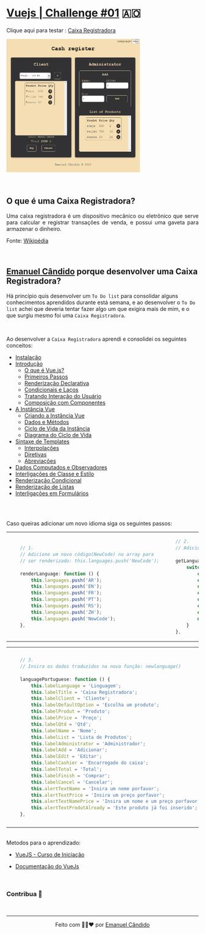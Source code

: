 # [Vuejs | Challenge #01](https://emanuelcandido-js.netlify.app/javascript/vuejs/challenges/01_cash_register/cash_register) 🇦🇴

<p align="center">

Clique aqui para testar : [Caixa Registradora](https://emanuelcandido-js.netlify.app/javascript/vuejs/joao_ribeiro/challenges/01_cash_register/cash_register)

<a href="https://emanuelcandido-js.netlify.app/javascript/vuejs/joao_ribeiro/challenges/01_cash_register/cash_register">
<img src="../00_assets/01_cash_register.png" width="350px"height="350px">
</a>

</p>

<br>

## O que é uma Caixa Registradora?

<p align="justify">
    Uma caixa registradora é um dispositivo mecânico ou eletrônico que serve para calcular e registrar transações de venda, e possui uma gaveta para armazenar o dinheiro. 
</p>

Fonte: [Wikipédia](https://pt.wikipedia.org/wiki/Caixa_registradora)

<br>

## [Emanuel Cândido](https://emanueljosecandido.github.io/) porque desenvolver uma Caixa Registradora?

Há princípio quis desenvolver um `To Do list` para consolidar alguns conhecimentos aprendidos durante está semana, e ao desenvolver o `To Do list` achei que deveria tentar fazer algo um que exigira mais de mim, e o que surgiu mesmo foi uma `Caixa Registradora`.

<br>

Ao desenvolver a `Caixa Registradora` aprendi e consolidei os seguintes conceitos:

- [Instalação](https://br.vuejs.org/v2/guide/installation.html)
- [Introdução](https://br.vuejs.org/v2/guide/index.html)
  - [O que é Vue.js?](https://br.vuejs.org/v2/guide/index.html#O-que-e-Vue-js)
  - [Primeiros Passos](https://br.vuejs.org/v2/guide/index.html#Primeiros-Passos)
  - [Renderização Declarativa](https://br.vuejs.org/v2/guide/index.html#Renderizacao-Declarativa)
  - [Condicionais e Laços](https://br.vuejs.org/v2/guide/index.html#Condicionais-e-Lacos)
  - [Tratando Interação do Usuário](https://br.vuejs.org/v2/guide/index.html#Tratando-Interacao-do-Usuario)
  - [Composição com Componentes](https://br.vuejs.org/v2/guide/index.html#Composicao-com-Componentes)
- [A Instância Vue](https://br.vuejs.org/v2/guide/instance.html)
  - [Criando a Instância Vue](https://br.vuejs.org/v2/guide/instance.html#Criando-a-Instancia-Vue)
  - [Dados e Métodos](https://br.vuejs.org/v2/guide/instance.html#Dados-e-Metodos)
  - [Ciclo de Vida da Instância](https://br.vuejs.org/v2/guide/instance.html#Ciclo-de-Vida-da-Instancia)
  - [Diagrama do Ciclo de Vida](https://br.vuejs.org/v2/guide/instance.html#Diagrama-do-Ciclo-de-Vida)
- [Sintaxe de Templates](https://br.vuejs.org/v2/guide/syntax.html)
  - [Interpolações](https://br.vuejs.org/v2/guide/syntax.html#Interpolacoes)
  - [Diretivas](https://br.vuejs.org/v2/guide/syntax.html#Diretivas)
  - [Abreviações](https://br.vuejs.org/v2/guide/syntax.html#Abreviacoes)
- [Dados Computados e Observadores](https://br.vuejs.org/v2/guide/computed.html)
- [Interligações de Classe e Estilo](https://br.vuejs.org/v2/guide/class-and-style.html)
- [Renderização Condicional](https://br.vuejs.org/v2/guide/conditional.html)
- [Renderização de Listas](https://br.vuejs.org/v2/guide/list.html)
- [Interligações em Formulários](https://br.vuejs.org/v2/guide/forms.html)

<br><br>

<p align="justify">
    Caso queiras adicionar um novo idioma siga os seguintes passos:
</p>

<table>
<tbody>

<td>

```js
    // 1.
    // Adicione um novo código(NewCode) no array para
    // ser renderizado: this.languages.push('NewCode');

    renderLanguage: function () {
        this.languages.push('AR');
        this.languages.push('EN');
        this.languages.push('FR');
        this.languages.push('PT');
        this.languages.push('RS');
        this.languages.push('ZH');
        this.languages.push('NewCode');
    },


```

</td>
<td>

```js
    // 2.
    // Adicione-> case 'NewCode': root.newlanguage(); break;

    getLanguage: function () {
        switch (this.selectLanguage) {
            case 'AR': root.languageArabic(); break;
            case 'EN': root.languageEnglish(); break;
            case 'FR': root.languageFrench(); break;
            case 'PT': root.languagePortuguese(); break;
            case 'RS': root.languageRussia(); break;
            case 'ZH': root.languageChinese(); break;
            case 'NewCode': root.newlanguage(); break;
            default: break;
        }
    },
```

</td>
</tbody>
</table>
<table>
<tbody>

<td>

```js
    // 3.
    // Insira os dados traduzidos na nova função: newlanguage()      

    languagePortuguese: function () {
        this.labelLanguage = 'Linguagem';
        this.labelTitle = 'Caixa Registradora';
        this.labelClient = 'Cliente';
        this.labelDefaultOption = 'Escolha um produto';
        this.labelProdut = 'Produto';
        this.labelPrice = 'Preço';
        this.labelQtd = 'Qtd';
        this.labelName = 'Nome';
        this.labelList = 'Lista de Produtos';
        this.labelAdministrator = 'Administrador';
        this.labelAdd = 'Adicionar';
        this.labelEdit = 'Editar';
        this.labelCashier = 'Encarregado do caixa';
        this.labelTotal = 'Total';
        this.labelFinish = 'Comprar';
        this.labelCancel = 'Cancelar';
        this.alertTextName = 'Insira um nome porfavor';
        this.alertTextPrice = 'Insira um preço porfavor';
        this.alertTextNamePrice = 'Insira um nome e um preço porfavor';
        this.alertTextProdutAlready = 'Este produto já foi inserido';
    },
```

</td>
<td>

```js
    // 4.
    // Adicione uma nova função para adicionar um 
    // novo idioma:

    newlanguage(): function () {
        this.labelLanguage = '';
        this.labelTitle = '';
        this.labelClient = '';
        this.labelDefaultOption = '';
        this.labelProdut = '';
        this.labelPrice = '';
        this.labelQtd = '';
        this.labelName = '';
        this.labelList = '';
        this.labelAdministrator = '';
        this.labelAdd = '';
        this.labelEdit = '';
        this.labelCashier = '';
        this.labelTotal = '';
        this.labelFinish = '';
        this.labelCancel = '';
        this.alertTextName = '';
        this.alertTextPrice = '';
        this.alertTextNamePrice = '';
        this.alertTextProdutAlready = '';
    },
```

</td>
</tbody>
</table>

<br>
Metodos para o aprendizado:

- [VueJS - Curso de Iniciação](https://www.youtube.com/playlist?list=PLXik_5Br-zO_xQHAH9GrNR1gAefYWaKxz)

- [Documentação do VueJs](https://br.vuejs.org/v2/guide/)

<br>

### Contribua 🖤

<br>

---

<center>

Feito com 🖤💛❤ por [Emanuel Cândido](https://emanueljosecandido.github.io/)

</center>
